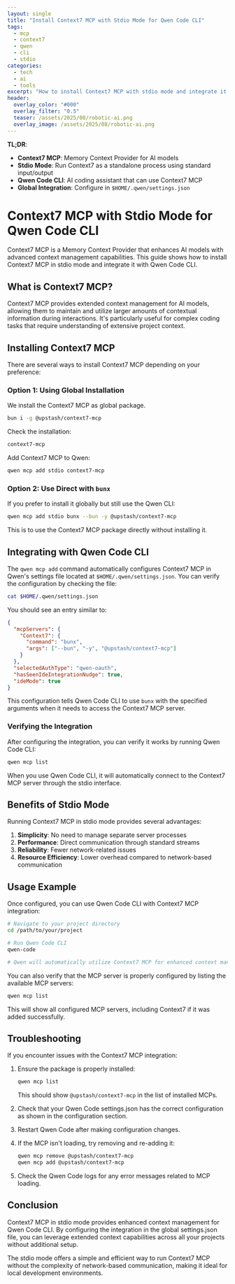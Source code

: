 ```yaml
---
layout: single
title: "Install Context7 MCP with Stdio Mode for Qwen Code CLI"
tags:
  - mcp
  - context7
  - qwen
  - cli
  - stdio
categories:
  - tech
  - ai
  - tools
excerpt: "How to install Context7 MCP with stdio mode and integrate it with Qwen Code CLI globally using settings.json configuration."
header:
  overlay_color: "#000"
  overlay_filter: "0.5"
  teaser: /assets/2025/08/robotic-ai.png
  overlay_image: /assets/2025/08/robotic-ai.png
---
```


**TL;DR**:
- **Context7 MCP**: Memory Context Provider for AI models
- **Stdio Mode**: Run Context7 as a standalone process using standard input/output
- **Qwen Code CLI**: AI coding assistant that can use Context7 MCP
- **Global Integration**: Configure in `$HOME/.qwen/settings.json`

# Context7 MCP with Stdio Mode for Qwen Code CLI

Context7 MCP is a Memory Context Provider that enhances AI models with advanced context management capabilities. This guide shows how to install Context7 MCP in stdio mode and integrate it with Qwen Code CLI.

## What is Context7 MCP?

Context7 MCP provides extended context management for AI models, allowing them to maintain and utilize larger amounts of contextual information during interactions. It's particularly useful for complex coding tasks that require understanding of extensive project context.

## Installing Context7 MCP

There are several ways to install Context7 MCP depending on your preference:

### Option 1: Using Global Installation

We install the Context7 MCP as global package.

```bash
bun i -g @upstash/context7-mcp
```

Check the installation:

```bash
context7-mcp
```

Add Context7 MCP to Qwen:

```bash
qwen mcp add stdio context7-mcp
```


### Option 2: Use Direct with `bunx`

If you prefer to install it globally but still use the Qwen CLI:

```bash
qwen mcp add stdio bunx --bun -y @upstash/context7-mcp
```

This is to use the Context7 MCP package directly without installing it.

## Integrating with Qwen Code CLI

The `qwen mcp add` command automatically configures Context7 MCP in Qwen's settings file located at `$HOME/.qwen/settings.json`. You can verify the configuration by checking the file:

```bash
cat $HOME/.qwen/settings.json
```

You should see an entry similar to:

```json
{
  "mcpServers": {
    "Context7": {
      "command": "bunx",
      "args": ["--bun", "-y", "@upstash/context7-mcp"]
    }
  },
  "selectedAuthType": "qwen-oauth",
  "hasSeenIdeIntegrationNudge": true,
  "ideMode": true
}
```

This configuration tells Qwen Code CLI to use `bunx` with the specified arguments when it needs to access the Context7 MCP server.

### Verifying the Integration

After configuring the integration, you can verify it works by running Qwen Code CLI:

```bash
qwen mcp list
```

When you use Qwen Code CLI, it will automatically connect to the Context7 MCP server through the stdio interface.

## Benefits of Stdio Mode

Running Context7 MCP in stdio mode provides several advantages:

1. **Simplicity**: No need to manage separate server processes
2. **Performance**: Direct communication through standard streams
3. **Reliability**: Fewer network-related issues
4. **Resource Efficiency**: Lower overhead compared to network-based communication

## Usage Example

Once configured, you can use Qwen Code CLI with Context7 MCP integration:

```bash
# Navigate to your project directory
cd /path/to/your/project

# Run Qwen Code CLI
qwen-code

# Qwen will automatically utilize Context7 MCP for enhanced context management
```

You can also verify that the MCP server is properly configured by listing the available MCP servers:

```bash
qwen mcp list
```

This will show all configured MCP servers, including Context7 if it was added successfully.

## Troubleshooting

If you encounter issues with the Context7 MCP integration:

1. Ensure the package is properly installed:
   ```bash
   qwen mcp list
   ```
   This should show `@upstash/context7-mcp` in the list of installed MCPs.

2. Check that your Qwen Code settings.json has the correct configuration as shown in the configuration section.

3. Restart Qwen Code after making configuration changes.

4. If the MCP isn't loading, try removing and re-adding it:
   ```bash
   qwen mcp remove @upstash/context7-mcp
   qwen mcp add @upstash/context7-mcp
   ```

5. Check the Qwen Code logs for any error messages related to MCP loading.

## Conclusion

Context7 MCP in stdio mode provides enhanced context management for Qwen Code CLI. By configuring the integration in the global settings.json file, you can leverage extended context capabilities across all your projects without additional setup.

The stdio mode offers a simple and efficient way to run Context7 MCP without the complexity of network-based communication, making it ideal for local development environments.